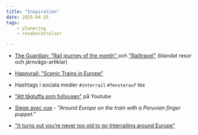 ```yaml
---
title: "Inspiration"
date: 2025-04-25
tags:
    - planering
    - reseberättelser

---
```




- [The Guardian: "Rail journey of the month" ](https://www.theguardian.com/travel/series/rail-journey-of-the-month) och ["Railtravel"](https://www.theguardian.com/travel/railtravel) (blandat resor och järnvägs-artiklar)

- [Happyrail: "Scenic Trains in Europe"](https://www.happyrail.com/en/holidays/scenic-trains-in-europe)

- Hashtags i sociala medier `#interrail` `#fensterauf` tex

- ["Att tågluffa som fullvuxen"](https://www.youtube.com/watch?v=xiecb1T6MC4) på Youtube

- [Siege avec vue](https://www.siegeavecvue.eu) - _"Around Europe on the train with a Peruvian finger puppet."_
- ["It turns out you’re never too old to go Interrailing around Europe"](https://www.theguardian.com/commentisfree/2025/apr/22/interrailing-europe-sons-family-youth)

